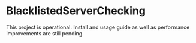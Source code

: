 # BlacklistedServerChecking

This project is operational. Install and usage guide as well as performance improvements are still pending. 
